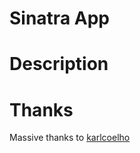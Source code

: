 # Sinatra App

# Description

# Thanks

Massive thanks to [karlcoelho](ttps://github.com/karlcoelho)
